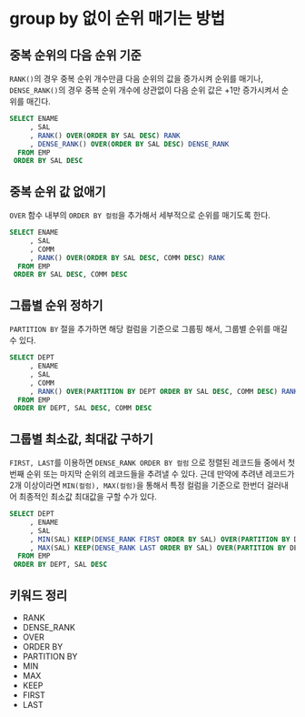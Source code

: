 # group by 없이 순위 매기는 방법

## 중복 순위의 다음 순위 기준

`RANK()`의 경우 중복 순위 개수만큼 다음 순위의 값을 증가시켜 순위를 매기나, `DENSE_RANK()`의 경우 중복 순위 개수에 상관없이 다음 순위 값은 +1만 증가시켜서 순위를 매긴다.

```sql
SELECT ENAME
     , SAL
     , RANK() OVER(ORDER BY SAL DESC) RANK
     , DENSE_RANK() OVER(ORDER BY SAL DESC) DENSE_RANK
  FROM EMP
 ORDER BY SAL DESC

```

## 중복 순위 값 없애기

`OVER` 함수 내부의 `ORDER BY 컬럼`을 추가해서 세부적으로 순위를 매기도록 한다.

```sql
SELECT ENAME
     , SAL
     , COMM
     , RANK() OVER(ORDER BY SAL DESC, COMM DESC) RANK
  FROM EMP
 ORDER BY SAL DESC, COMM DESC
```

## 그룹별 순위 정하기

`PARTITION BY` 절을 추가하면 해당 컬럼을 기준으로 그룹핑 해서, 그룹별 순위를 매길 수 있다.

```sql
SELECT DEPT
     , ENAME
     , SAL
     , COMM
     , RANK() OVER(PARTITION BY DEPT ORDER BY SAL DESC, COMM DESC) RANK
  FROM EMP
 ORDER BY DEPT, SAL DESC, COMM DESC
```

## 그룹별 최소값, 최대값 구하기

`FIRST, LAST`를 이용하면 `DENSE_RANK ORDER BY 컬럼` 으로 정렬된 레코드들 중에서 첫번째 순위 또는 마지막 순위의 레코드들을 추려낼 수 있다. 근데 만약에 추려낸 레코드가 2개 이상이라면 `MIN(컬럼), MAX(컬럼)`을 통해서 특정 컬럼을 기준으로 한번더 걸러내어 최종적인 최소값 최대값을 구할 수가 있다.

```sql
SELECT DEPT
     , ENAME
     , SAL
     , MIN(SAL) KEEP(DENSE_RANK FIRST ORDER BY SAL) OVER(PARTITION BY DEPT) SAL_MIN
     , MAX(SAL) KEEP(DENSE_RANK LAST ORDER BY SAL) OVER(PARTITION BY DEPT) SAL_MAX
  FROM EMP
 ORDER BY DEPT, SAL DESC
```

## 키워드 정리

- RANK
- DENSE_RANK
- OVER
- ORDER BY
- PARTITION BY
- MIN
- MAX
- KEEP
- FIRST
- LAST
